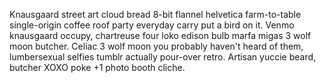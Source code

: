 Knausgaard street art cloud bread 8-bit flannel helvetica farm-to-table single-origin coffee roof party everyday carry put a bird on it. Venmo knausgaard occupy, chartreuse four loko edison bulb marfa migas 3 wolf moon butcher. Celiac 3 wolf moon you probably haven't heard of them, lumbersexual selfies tumblr actually pour-over retro. Artisan yuccie beard, butcher XOXO poke +1 photo booth cliche.